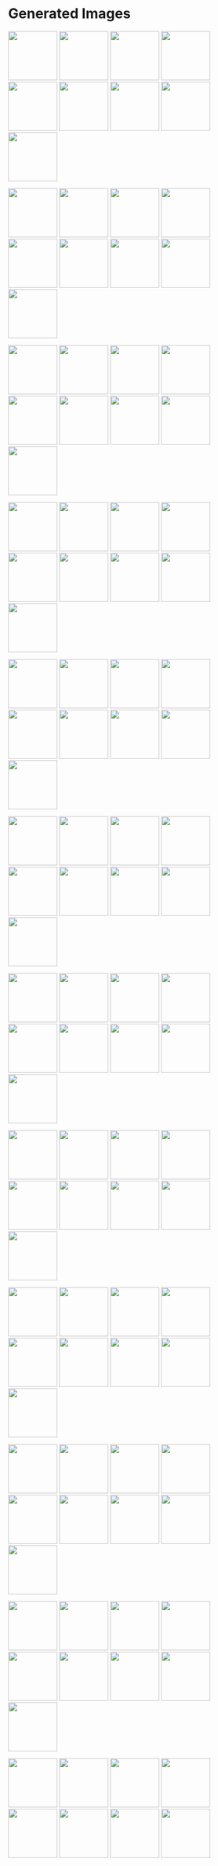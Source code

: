 # Generated Images



<img src="2025_10_30_01.webp" width="100"/> <img src="2025_10_30_02.webp" width="100"/> <img src="2025_10_30_03.webp" width="100"/> <img src="2025_10_30_04.webp" width="100"/> <img src="2025_10_30_05.webp" width="100"/> <img src="2025_10_30_06.webp" width="100"/> <img src="2025_10_30_07.webp" width="100"/> <img src="2025_10_30_08.webp" width="100"/> <img src="2025_10_30_09.webp" width="100"/>

<img src="2025_10_30_10.webp" width="100"/> <img src="2025_10_30_100.webp" width="100"/> <img src="2025_10_30_101.webp" width="100"/> <img src="2025_10_30_102.webp" width="100"/> <img src="2025_10_30_103.webp" width="100"/> <img src="2025_10_30_104.webp" width="100"/> <img src="2025_10_30_105.webp" width="100"/> <img src="2025_10_30_106.webp" width="100"/> <img src="2025_10_30_107.webp" width="100"/>

<img src="2025_10_30_11.webp" width="100"/> <img src="2025_10_30_12.webp" width="100"/> <img src="2025_10_30_13.webp" width="100"/> <img src="2025_10_30_14.webp" width="100"/> <img src="2025_10_30_15.webp" width="100"/> <img src="2025_10_30_16.webp" width="100"/> <img src="2025_10_30_17.webp" width="100"/> <img src="2025_10_30_18.webp" width="100"/> <img src="2025_10_30_19.webp" width="100"/>

<img src="2025_10_30_20.webp" width="100"/> <img src="2025_10_30_21.webp" width="100"/> <img src="2025_10_30_22.webp" width="100"/> <img src="2025_10_30_23.webp" width="100"/> <img src="2025_10_30_24.webp" width="100"/> <img src="2025_10_30_25.webp" width="100"/> <img src="2025_10_30_26.webp" width="100"/> <img src="2025_10_30_27.webp" width="100"/> <img src="2025_10_30_28.webp" width="100"/>

<img src="2025_10_30_29.webp" width="100"/> <img src="2025_10_30_30.webp" width="100"/> <img src="2025_10_30_31.webp" width="100"/> <img src="2025_10_30_32.webp" width="100"/> <img src="2025_10_30_33.webp" width="100"/> <img src="2025_10_30_34.webp" width="100"/> <img src="2025_10_30_35.webp" width="100"/> <img src="2025_10_30_36.webp" width="100"/> <img src="2025_10_30_37.webp" width="100"/>

<img src="2025_10_30_38.webp" width="100"/> <img src="2025_10_30_39.webp" width="100"/> <img src="2025_10_30_40.webp" width="100"/> <img src="2025_10_30_41.webp" width="100"/> <img src="2025_10_30_42.webp" width="100"/> <img src="2025_10_30_43.webp" width="100"/> <img src="2025_10_30_44.webp" width="100"/> <img src="2025_10_30_45.webp" width="100"/> <img src="2025_10_30_46.webp" width="100"/>

<img src="2025_10_30_47.webp" width="100"/> <img src="2025_10_30_48.webp" width="100"/> <img src="2025_10_30_49.webp" width="100"/> <img src="2025_10_30_50.webp" width="100"/> <img src="2025_10_30_51.webp" width="100"/> <img src="2025_10_30_52.webp" width="100"/> <img src="2025_10_30_53.webp" width="100"/> <img src="2025_10_30_54.webp" width="100"/> <img src="2025_10_30_55.webp" width="100"/>

<img src="2025_10_30_56.webp" width="100"/> <img src="2025_10_30_57.webp" width="100"/> <img src="2025_10_30_58.webp" width="100"/> <img src="2025_10_30_59.webp" width="100"/> <img src="2025_10_30_60.webp" width="100"/> <img src="2025_10_30_61.webp" width="100"/> <img src="2025_10_30_62.webp" width="100"/> <img src="2025_10_30_63.webp" width="100"/> <img src="2025_10_30_64.webp" width="100"/>

<img src="2025_10_30_65.webp" width="100"/> <img src="2025_10_30_66.webp" width="100"/> <img src="2025_10_30_67.webp" width="100"/> <img src="2025_10_30_68.webp" width="100"/> <img src="2025_10_30_69.webp" width="100"/> <img src="2025_10_30_70.webp" width="100"/> <img src="2025_10_30_71.webp" width="100"/> <img src="2025_10_30_72.webp" width="100"/> <img src="2025_10_30_73.webp" width="100"/>

<img src="2025_10_30_74.webp" width="100"/> <img src="2025_10_30_75.webp" width="100"/> <img src="2025_10_30_76.webp" width="100"/> <img src="2025_10_30_77.webp" width="100"/> <img src="2025_10_30_78.webp" width="100"/> <img src="2025_10_30_79.webp" width="100"/> <img src="2025_10_30_80.webp" width="100"/> <img src="2025_10_30_81.webp" width="100"/> <img src="2025_10_30_82.webp" width="100"/>

<img src="2025_10_30_83.webp" width="100"/> <img src="2025_10_30_84.webp" width="100"/> <img src="2025_10_30_85.webp" width="100"/> <img src="2025_10_30_86.webp" width="100"/> <img src="2025_10_30_87.webp" width="100"/> <img src="2025_10_30_88.webp" width="100"/> <img src="2025_10_30_89.webp" width="100"/> <img src="2025_10_30_90.webp" width="100"/> <img src="2025_10_30_91.webp" width="100"/>

<img src="2025_10_30_92.webp" width="100"/> <img src="2025_10_30_93.webp" width="100"/> <img src="2025_10_30_94.webp" width="100"/> <img src="2025_10_30_95.webp" width="100"/> <img src="2025_10_30_96.webp" width="100"/> <img src="2025_10_30_97.webp" width="100"/> <img src="2025_10_30_98.webp" width="100"/> <img src="2025_10_30_99.webp" width="100"/>